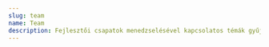 ```yaml
---
slug: team
name: Team
description: Fejlesztői csapatok menedzselésével kapcsolatos témák gyűjtője.
---
```

